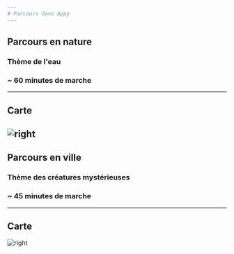 ```yaml
---
# Parcours dans Appy
---
```

## Parcours en nature
### Thème de l'eau
### ~ 60 minutes de marche
---
## Carte
![right](Parcours_campagne.jpg)
---
## Parcours en ville
### Thème des créatures mystérieuses
### ~ 45 minutes de marche
---
## Carte
![right](Parcours_ville.jpg)